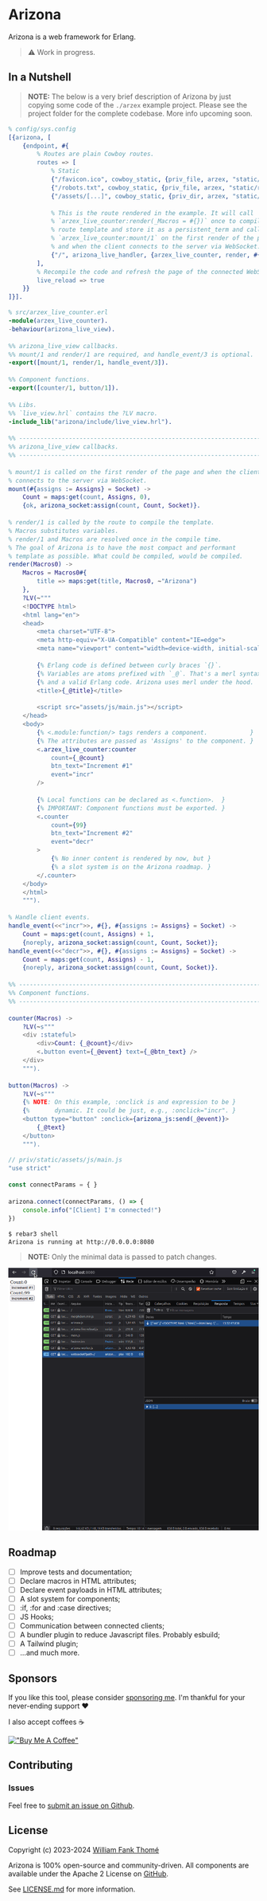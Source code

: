 # Arizona

Arizona is a web framework for Erlang.

> ⚠️ Work in progress.

## In a Nutshell

> **NOTE:**
> The below is a very brief description of Arizona by just copying some code of the `./arzex` example project.
> Please see the project folder for the complete codebase.
> More info upcoming soon.

```erlang
% config/sys.config
[{arizona, [
    {endpoint, #{
        % Routes are plain Cowboy routes.
        routes => [
            % Static
            {"/favicon.ico", cowboy_static, {priv_file, arzex, "static/favicon.ico"}},
            {"/robots.txt", cowboy_static, {priv_file, arzex, "static/robots.txt"}},
            {"/assets/[...]", cowboy_static, {priv_dir, arzex, "static/assets"}},

            % This is the route rendered in the example. It will call
            % `arzex_live_counter:render(_Macros = #{})` once to compile the
            % route template and store it as a persistent_term and call
            % `arzex_live_counter:mount/1` on the first render of the page
            % and when the client connects to the server via WebSocket.
            {"/", arizona_live_handler, {arzex_live_counter, render, #{}}}
        ],
        % Recompile the code and refresh the page of the connected WebSocket clients.
        live_reload => true
    }}
]}].
```

```erlang
% src/arzex_live_counter.erl
-module(arzex_live_counter).
-behaviour(arizona_live_view).

%% arizona_live_view callbacks.
%% mount/1 and render/1 are required, and handle_event/3 is optional.
-export([mount/1, render/1, handle_event/3]).

%% Component functions.
-export([counter/1, button/1]).

%% Libs.
%% `live_view.hrl` contains the ?LV macro.
-include_lib("arizona/include/live_view.hrl").

%% --------------------------------------------------------------------
%% arizona_live_view callbacks.
%% --------------------------------------------------------------------

% mount/1 is called on the first render of the page and when the client
% connects to the server via WebSocket.
mount(#{assigns := Assigns} = Socket) ->
    Count = maps:get(count, Assigns, 0),
    {ok, arizona_socket:assign(count, Count, Socket)}.

% render/1 is called by the route to compile the template.
% Macros substitutes variables.
% render/1 and Macros are resolved once in the compile time.
% The goal of Arizona is to have the most compact and performant
% template as possible. What could be compiled, would be compiled.
render(Macros0) ->
    Macros = Macros0#{
        title => maps:get(title, Macros0, ~"Arizona")
    },
    ?LV(~"""
    <!DOCTYPE html>
    <html lang="en">
    <head>
        <meta charset="UTF-8">
        <meta http-equiv="X-UA-Compatible" content="IE=edge">
        <meta name="viewport" content="width=device-width, initial-scale=1.0">

        {% Erlang code is defined between curly braces `{}`.            }
        {% Variables are atoms prefixed with `_@`. That's a merl syntax }
        {% and a valid Erlang code. Arizona uses merl under the hood.   }
        <title>{_@title}</title>

        <script src="assets/js/main.js"></script>
    </head>
    <body>
        {% <.module:function/> tags renders a component.            }
        {% The attributes are passed as 'Assigns' to the component. }
        <.arzex_live_counter:counter
            count={_@count}
            btn_text="Increment #1"
            event="incr"
        />

        {% Local functions can be declared as <.function>.  }
        {% IMPORTANT: Component functions must be exported. }
        <.counter
            count={99}
            btn_text="Increment #2"
            event="decr"
        >
            {% No inner content is rendered by now, but }
            {% a slot system is on the Arizona roadmap. }
        </.counter>
    </body>
    </html>
    """).

% Handle client events.
handle_event(<<"incr">>, #{}, #{assigns := Assigns} = Socket) ->
    Count = maps:get(count, Assigns) + 1,
    {noreply, arizona_socket:assign(count, Count, Socket)};
handle_event(<<"decr">>, #{}, #{assigns := Assigns} = Socket) ->
    Count = maps:get(count, Assigns) - 1,
    {noreply, arizona_socket:assign(count, Count, Socket)}.

%% --------------------------------------------------------------------
%% Component functions.
%% --------------------------------------------------------------------

counter(Macros) ->
    ?LV(~s"""
    <div :stateful>
        <div>Count: {_@count}</div>
        <.button event={_@event} text={_@btn_text} />
    </div>
    """).

button(Macros) ->
    ?LV(~s"""
    {% NOTE: On this example, :onclick is and expression to be }
    {%       dynamic. It could be just, e.g., :onclick="incr". }
    <button type="button" :onclick={arizona_js:send(_@event)}>
        {_@text}
    </button>
    """).
```

```js
// priv/static/assets/js/main.js
"use strict"

const connectParams = { }

arizona.connect(connectParams, () => {
    console.info("[Client] I'm connected!")
})
```

```console
$ rebar3 shell
Arizona is running at http://0.0.0.0:8080
```

> **NOTE:** Only the minimal data is passed to patch changes.

![showcase](/assets/showcase.gif)

## Roadmap

- [ ] Improve tests and documentation;
- [ ] Declare macros in HTML attributes;
- [ ] Declare event payloads in HTML attributes;
- [ ] A slot system for components;
- [ ] :if, :for and :case directives;
- [ ] JS Hooks;
- [ ] Communication between connected clients;
- [ ] A bundler plugin to reduce Javascript files. Probably esbuild;
- [ ] A Tailwind plugin;
- [ ] ...and much more.

## Sponsors

If you like this tool, please consider [sponsoring me](https://github.com/sponsors/williamthome).
I'm thankful for your never-ending support :heart:

I also accept coffees :coffee:

[!["Buy Me A Coffee"](https://www.buymeacoffee.com/assets/img/custom_images/orange_img.png)](https://www.buymeacoffee.com/williamthome)

## Contributing

### Issues

Feel free to [submit an issue on Github](https://github.com/williamthome/arizona/issues/new).

## License

Copyright (c) 2023-2024 [William Fank Thomé](https://github.com/williamthome)

Arizona is 100% open-source and community-driven. All components are
available under the Apache 2 License on [GitHub](https://github.com/williamthome/arizona).

See [LICENSE.md](LICENSE.md) for more information.

